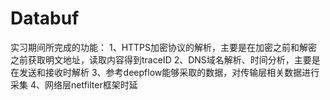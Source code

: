 # Databuf
实习期间所完成的功能：
1、HTTPS加密协议的解析，主要是在加密之前和解密之前获取明文地址，读取内容得到traceID
2、DNS域名解析、时间分析，主要是在发送和接收时解析
3、参考deepflow能够采取的数据，对传输层相关数据进行采集
4、网络层netfilter框架时延
